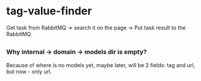 # tag-value-finder

Get task from RabbitMQ -> search it on the page -> Put task result to the RabbitMQ

##

### Why internal -> domain -> models dir is empty?
Because of where is no models yet, maybe later, will be 2 fields: tag and url, but now - only url.